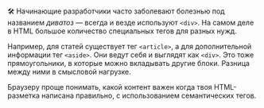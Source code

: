 🛠 Начинающие разработчики часто заболевают болезнью под названием _диватоз_ — всегда и везде используют `<div>`. На самом деле в HTML большое количество специальных тегов для разных нужд.

Например, для статей существует тег `<article>`, а для дополнительной информации тег `<aside>`. Они ведут себя и выглядят как `<div>`. Это тоже прямоугольники, в которые можно вкладывать другие блоки. Разница между ними в смысловой нагрузке.

Браузеру проще понимать, какой контент важен когда твоя HTML-разметка написана правильно, с использованием семантических тегов.
